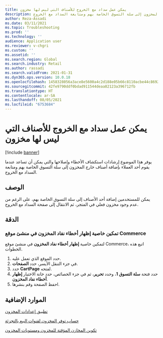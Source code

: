 ```yaml
---
title: يمكن عمل سداد مع الخروج للأصناف التي ليس لها مخزون
description: يوفر هذا الموضوع إرشادات استكشاف الأخطاء وإصلاحها والتي يمكن أن تساعد عندما يقوم أحد العملاء بإضافة أصناف خارج المخزون إلى سلة التسوق الخاصة بهم ومتابعة السداد مع الخروج.
author: Reza-Assadi
ms.date: 03/11/2021
ms.topic: Troubleshooting
ms.prod: ''
ms.technology: ''
audience: Application user
ms.reviewer: v-chgri
ms.custom: ''
ms.assetid: ''
ms.search.region: Global
ms.search.industry: Retail
ms.author: rassadi
ms.search.validFrom: 2021-01-31
ms.dyn365.ops.version: 10.0.18
ms.openlocfilehash: 1458328056a3ace8e5600a4c2d188e05b66c8110acbe44c869294a6b6e251e84
ms.sourcegitcommit: 42fe9790ddf0bdad911544deaa82123a396712fb
ms.translationtype: HT
ms.contentlocale: ar-SA
ms.lasthandoff: 08/05/2021
ms.locfileid: "6753684"
---
```

# <a name="items-without-inventory-can-be-checked-out"></a>يمكن عمل سداد مع الخروج للأصناف التي ليس لها مخزون

[!include [banner](../../includes/banner.md)]

يوفر هذا الموضوع إرشادات استكشاف الأخطاء وإصلاحها والتي يمكن أن تساعد عندما يقوم أحد العملاء بإضافة أصناف خارج المخزون إلى سلة التسوق الخاصة بهم ومتابعة السداد مع الخروج.

## <a name="description"></a>الوصف

يمكن للمستخدمين إضافة أحد الأصناف إلى سلة التسوق الخاصة بهم، على الرغم من عدم وجود مخزون فعلي في المتجر، ثم الانتقال إلى صفحة السداد مع الخروج.

## <a name="resolution"></a>الدقة

### <a name="enable-the-show-out-of-stock-errors-property-in-commerce-site-builder"></a>تمكين خاصية إظهار أخطاء نفاد المخزون في منشئ موقع Commerce

لتمكين خاصية **إظهار أخطاء نفاد المخزون** في منشئ موقع Commerce، اتبع هذه الخطوات.

1. حدد الموقع الذي تعمل عليه.
1. في جزء التنقل الأيسر، حدد **الصفحات**.
1. حدد **CartPage** لفتحه.
1. حدد فتحة **سلة التسوق 1**، وحدد **تحرير**، ثم في جزء الخصائص، حدد خانة الاختيار **إظهار أخطاء نفاد المخزون**.
1. احفظ الصفحة وقم بنشرها.

## <a name="additional-resources"></a>الموارد الإضافية

[تطبيق إعدادات المخزون](../inventory-settings.md)

[حساب توفر المخزون لقنوات البيع بالتجزئة](../calculated-inventory-retail-channels.md)

[تكوين المخازن المؤقتة للمخزون ومستويات المخزون](../inventory-buffers-levels.md)

